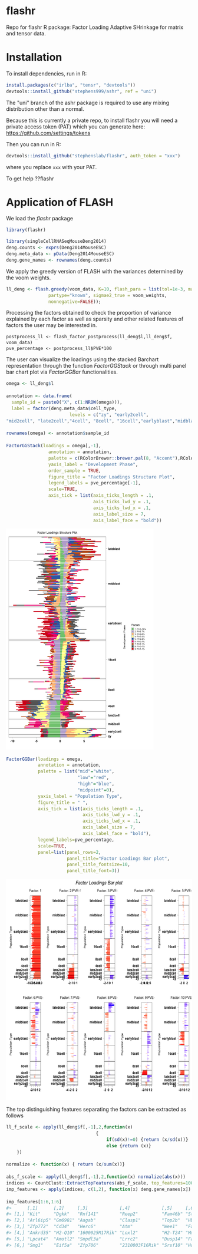 <!-- README.md is generated from README.Rmd. Please edit that file -->
flashr
======

Repo for flashr R package: Factor Loading Adaptive SHrinkage for matrix and tensor data.

Installation
============

To install dependencies, run in R:

``` r
install.packages(c("irlba", "tensr", "devtools"))
devtools::install_github("stephens999/ashr", ref = "uni")
```

The "uni" branch of the ashr package is required to use any mixing distribution other than a normal.

Because this is currently a private repo, to install flashr you will need a private access token (PAT) which you can generate here: <https://github.com/settings/tokens>

Then you can run in R:

``` r
devtools::install_github("stephenslab/flashr", auth_token = "xxx")
```

where you replace `xxx` with your PAT.

To get help ??flashr

Application of FLASH
====================

We load the *flashr* package

``` r
library(flashr)
```

``` r
library(singleCellRNASeqMouseDeng2014)
deng.counts <- exprs(Deng2014MouseESC)
deng.meta_data <- pData(Deng2014MouseESC)
deng.gene_names <- rownames(deng.counts)
```

We apply the greedy version of FLASH with the variances determined by the voom weights.

``` r
ll_deng <- flash.greedy(voom_data, K=10, flash_para = list(tol=1e-3, maxiter_r1 = 50,
                partype="known", sigmae2_true = voom_weights,
                nonnegative=FALSE));
```

Processing the factors obtained to check the proportion of variance explained by each factor as well as sparsity and other related features of factors the user may be interested in.

``` echo
postprocess_ll <- flash_factor_postprocess(ll_deng$l,ll_deng$f, voom_data)
pve_percentage <- postprocess_ll$PVE*100
```

The user can visualize the loadings using the stacked Barchart representation through the function *FactorGGStack* or through multi panel bar chart plot via *FactorGGBar* functionalities.

``` r
omega <- ll_deng$l

annotation <- data.frame(
  sample_id = paste0("X", c(1:NROW(omega))),
  label = factor(deng.meta_data$cell_type,
                        levels = c("zy", "early2cell",
"mid2cell", "late2cell","4cell", "8cell", "16cell","earlyblast","midblast","lateblast") ) )

rownames(omega) <- annotation$sample_id

FactorGGStack(loadings = omega[,-1],
                annotation = annotation,
                palette = c(RColorBrewer::brewer.pal(8, "Accent"),RColorBrewer::brewer.pal(4, "Spectral")),
                yaxis_label = "Development Phase",
                order_sample = TRUE,
                figure_title = "Factor Loadings Structure Plot",
                legend_labels = pve_percentage[-1],
                scale=TRUE,
                axis_tick = list(axis_ticks_length = .1,
                                 axis_ticks_lwd_y = .1,
                                 axis_ticks_lwd_x = .1,
                                 axis_label_size = 7,
                                 axis_label_face = "bold"))
```

<img src="vignettes/figure/flash_structure-1.png" alt="Structure Plot" height="600" width="400">

``` r
FactorGGBar(loadings = omega,
            annotation = annotation,
            palette = list("mid"="white",
                           "low"="red",
                           "high"="blue",
                           "midpoint"=0),
            yaxis_label = "Population Type",
            figure_title = " ",
            axis_tick = list(axis_ticks_length = .1,
                             axis_ticks_lwd_y = .1,
                             axis_ticks_lwd_x = .1,
                             axis_label_size = 7,
                             axis_label_face = "bold"),
            legend_labels=pve_percentage,
            scale=TRUE,
            panel=list(panel_rows=2,
                       panel_title="Factor Loadings Bar plot",
                       panel_title_fontsize=10,
                       panel_title_font=3))
```

<img src="vignettes/figure/flash_multipanel_grid-1.png" alt="Structure Plot" height="600" width="700">

The top distinguishing features separating the factors can be extracted as follows

``` r
ll_f_scale <- apply(ll_deng$f[,-1],2,function(x)
                                  {
                                      if(sd(x)!=0) {return (x/sd(x))}
                                      else {return (x)}
    })

normalize <- function(x) { return (x/sum(x))}

abs_f_scale <- apply(ll_deng$f[,-1],2,function(x) normalize(abs(x)))
indices <- CountClust::ExtractTopFeatures(abs_f_scale, top_features=100, method="poisson", options="min")
imp_features <- apply(indices, c(1,2), function(x) deng.gene_names[x])

imp_features[1:6,1:6]
#>      [,1]      [,2]     [,3]            [,4]            [,5]     [,6]    
#> [1,] "Kit"     "Dgkk"   "Rnf141"        "Reep2"         "Fam46b" "Ston2" 
#> [2,] "Arl6ip5" "Gm6981" "Aagab"         "Clasp1"        "Top2b"  "Hbs1l" 
#> [3,] "Zfp772"  "Cd34"   "Herc6"         "Atm"           "Wee1"   "Fam64a"
#> [4,] "Ankrd35" "H2-Q10" "1600025M17Rik" "Loxl2"         "H2-T24" "Mmp19" 
#> [5,] "Lpcat4"  "Amotl2" "Smpdl3a"       "Lrrc2"         "Dusp14" "Fam65a"
#> [6,] "Smg1"    "Eif5a"  "Zfp706"        "2310003F16Rik" "Srsf10" "Hdlbp"
```
